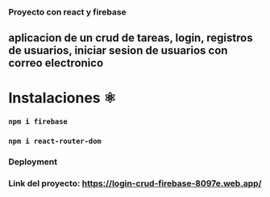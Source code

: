 ### Proyecto con react y firebase 
## aplicacion de un crud de tareas, login, registros de usuarios, iniciar sesion de usuarios con correo electronico 


# Instalaciones  ⚛️
### `npm i firebase` 
### `npm i react-router-dom`

### Deployment

### Link del proyecto: https://login-crud-firebase-8097e.web.app/



